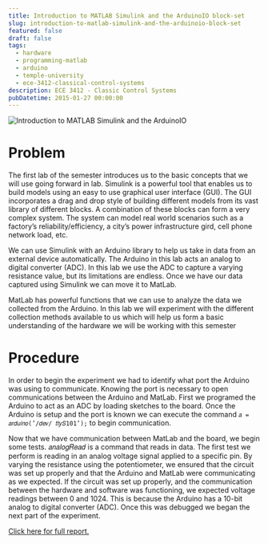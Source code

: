 ```yaml
---
title: Introduction to MATLAB Simulink and the ArduinoIO block-set
slug: introduction-to-matlab-simulink-and-the-arduinoio-block-set
featured: false
draft: false
tags:
  - hardware
  - programming-matlab
  - arduino
  - temple-university
  - ece-3412-classical-control-systems
description: ECE 3412 - Classic Control Systems
pubDatetime: 2015-01-27 00:00:00
---
```


![Introduction to MATLAB Simulink and the ArduinoIO](@assets/images/3412_controls/intro_arduinoio_matlab-sample_rate.png)

# Problem

The first lab of the semester introduces us to the basic concepts that we will
use going forward in lab. Simulink is a powerful tool that enables us to build
models using an easy to use graphical user interface (GUI). The GUI
incorporates a drag and drop style of building different models from its vast
library of different blocks. A combination of these blocks can form a very
complex system. The system can model real world scenarios such as a factory’s
reliability/efficiency, a city’s power infrastructure gird, cell phone network
load, etc.

We can use Simulink with an Arduino library to help us take in data
from an external device automatically. The Arduino in this lab acts an analog
to digital converter (ADC). In this lab we use the ADC to capture a varying
resistance value, but its limitations are endless. Once we have our data
captured using Simulink we can move it to MatLab.

MatLab has powerful functions that we can use to analyze the data we collected
from the Arduino. In this lab we will experiment with the different collection
methods available to us which will help us form a basic understanding of the
hardware we will be working with this semester

# Procedure

In order to begin the experiment we had to identify what port the Arduino was
using to communicate. Knowing the port is necessary to open communications
between the Arduino and MatLab. First we programed the Arduino to act as an ADC
by loading sketches to the board. Once the Arduino is setup and the port is
known we can execute the command `𝑎 = 𝑎𝑟𝑑𝑢𝑖𝑛𝑜(’/𝑑𝑒𝑣/ 𝑡𝑡𝑦𝑆101’);` to begin
communication.

Now that we have communication between MatLab and the board, we begin some
tests. 𝑎𝑛𝑎𝑙𝑜𝑔𝑅𝑒𝑎𝑑 is a command that reads in data. The first test we perform
is reading in an analog voltage signal applied to a specific pin. By varying
the resistance using the potentiometer, we ensured that the circuit was set up
properly and that the Arduino and MatLab were communicating as we expected. If
the circuit was set up properly, and the communication between the hardware and
software was functioning, we expected voltage readings between 0 and 1024. This
is because the Arduino has a 10-bit analog to digital converter (ADC). Once
this was debugged we began the next part of the experiment.

[Click here for full report.](/assets/files/20150127_trejo_devin_lab01.pdf)
